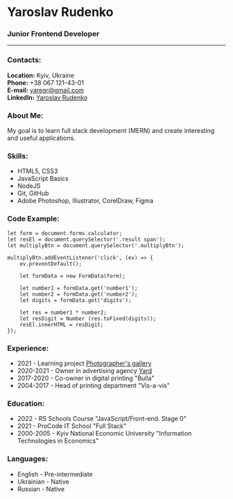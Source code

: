 # Yaroslav Rudenko

### Junior Frontend Developer

---

### Contacts:

**Location:** Kyiv, Ukraine<br>
**Phone:** +38 067 121-43-01<br>
**E-mail:** yaregr@gmail.com<br>
**LinkedIn:** [Yaroslav Rudenko](https://www.linkedin.com/in/yaroslav-rudenko-a7107655/)<br>

### About Me:

My goal is to learn full stack development (MERN) and create interesting and useful applications.<br>

### Skills:

- HTML5, CSS3
- JavaScript Basics
- NodeJS
- Git, GitHub
- Adobe Photoshop, Illustrator, CorelDraw, Figma

### Code Example:

```
let form = document.forms.calculator;
let resEl = document.querySelector('.result span');
let multiplyBtn = document.querySelector('.multiplyBtn');

multiplyBtn.addEventListener('click', (ev) => {
    ev.preventDefault();

    let formData = new FormData(form);

    let number1 = formData.get('number1');
    let number2 = formData.get('number2');
    let digits = formData.get('digits');

    let res = number1 * number2;
    let resDigit = Number (res.toFixed(digits));
    resEl.innerHTML = resDigit;
});
```

### Experience:

- 2021 - Learning project [Photographer's gallery](https://github.com/YaregR/Gallery)
- 2020-2021 - Owner in advertising agency [Yard](https://www.facebook.com/Yard2Print)
- 2017-2020 - Co-owner in digital printing "Bulla"
- 2004-2017 - Head of printing department "Vis-a-vis"

### Education:

- 2022 - RS Schools Course "JavaScript/Front-end. Stage 0"
- 2021 - ProCode IT School "Full Stack"
- 2000-2005 - Kyiv National Economic University "Information Technologies in Economics"

### Languages:

- English - Pre-intermediate
- Ukrainian - Native
- Russian - Native
